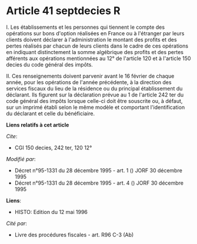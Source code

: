 # Article 41 septdecies R

I. Les établissements et les personnes qui tiennent le compte des opérations sur bons d'option réalisées en France ou à
l'étranger par leurs clients doivent déclarer à l'administration le montant des profits et des pertes réalisés par chacun de
leurs clients dans le cadre de ces opérations en indiquant distinctement la somme algébrique des profits et des pertes
afférents aux opérations mentionnées au 12° de l'article 120 et à l'article 150 decies du code général des impôts.

II. Ces renseignements doivent parvenir avant le 16 février de chaque année, pour les opérations de l'année précédente, à la
direction des services fiscaux du lieu de la résidence ou du principal établissement du déclarant. Ils figurent sur la
déclaration prévue au 1 de l'article 242 ter du code général des impôts lorsque celle-ci doit être souscrite ou, à défaut,
sur un imprimé établi selon le même modèle et comportant l'identification du déclarant et celle du bénéficiaire.

**Liens relatifs à cet article**

_Cite_:

  - CGI 150 decies, 242 ter, 120 12°

_Modifié par_:

  - Décret n°95-1331 du 28 décembre 1995 - art. 1 () JORF 30 décembre 1995
  - Décret n°95-1331 du 28 décembre 1995 - art. 4 () JORF 30 décembre 1995

**Liens**:

  - HISTO: Edition du 12 mai 1996

_Cité par_:

  - Livre des procédures fiscales - art. R96 C-3 (Ab)
